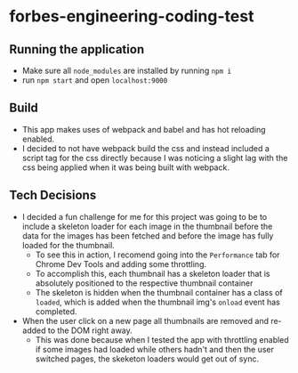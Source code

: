# forbes-engineering-coding-test

## Running the application

* Make sure all `node_modules` are installed by running `npm i`
* run `npm start` and open `localhost:9000`

## Build

* This app makes uses of webpack and babel and has hot reloading enabled.
* I decided to not have webpack build the css and instead included a script tag for the css directly because I was noticing a slight lag with the css being applied when it was being built with webpack.

## Tech Decisions

* I decided a fun challenge for me for this project was going to be to include a skeleton loader for each image in the thumbnail before the data for the images has been fetched and before the image has fully loaded for the thumbnail.
  * To see this in action, I recomend going into the `Performance` tab for Chrome Dev Tools and adding some throttling.
  * To accomplish this, each thumbnail has a skeleton loader that is absolutely positioned to the respective thumbnail container
  * The skeleton is hidden when the thumbnail container has a class of `loaded`, which is added when the thumbnail img's `onload` event has completed.
* When the user click on a new page all thumbnails are removed and re-added to the DOM right away.
  * This was done because when I tested the app with throttling enabled if some images had loaded while others hadn't and then the user switched pages, the skeketon loaders would get out of sync. 

